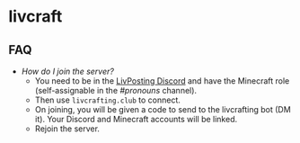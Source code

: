 # livcraft
## FAQ
- *How do I join the server?*
  - You need to be in the [LivPosting Discord](https://discord.gg/9s7TvFx) and have the Minecraft role (self-assignable in the *#pronouns* channel). 
  - Then use `livcrafting.club` to connect. 
  - On joining, you will be given a code to send to the livcrafting bot (DM it). Your Discord and Minecraft accounts will be linked.
  - Rejoin the server.
